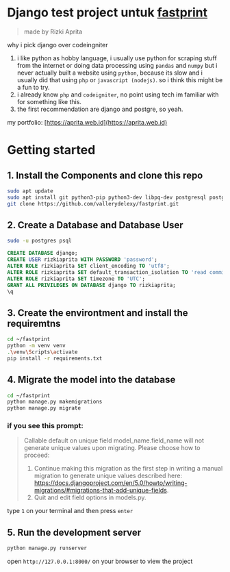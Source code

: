 # Django test project untuk [fastprint](https://recruitment.fastprint.co.id/tes/programmer)
> made by Rizki Aprita

why i pick django over codeingniter
1. i like python as hobby language, i usually use python for scraping stuff from the internet or doing data processing using `pandas` and `numpy` but i never actually built a website using `python`, because its slow and i usually did that using `php` or `javascript (nodejs)`. so i think this might be a fun to try.
2. i already know `php` and `codeigniter`, no point using tech im familiar with for something like this.
3. the first recommendation are django and postgre, so yeah.

my portfolio: [https://aprita.web.id](https://aprita.web.id)




# Getting started
## 1. Install the Components and clone this repo
```bash
sudo apt update
sudo apt install git python3-pip python3-dev libpq-dev postgresql postgresql-contrib
git clone https://github.com/vallerydelexy/fastprint.git
```
## 2. Create a Database and Database User
```bash
sudo -u postgres psql
```
```sql
CREATE DATABASE django;
CREATE USER rizkiaprita WITH PASSWORD 'password';
ALTER ROLE rizkiaprita SET client_encoding TO 'utf8';
ALTER ROLE rizkiaprita SET default_transaction_isolation TO 'read committed';
ALTER ROLE rizkiaprita SET timezone TO 'UTC';
GRANT ALL PRIVILEGES ON DATABASE django TO rizkiaprita;
\q
```
## 3. Create the environtment and install the requiremtns
```bash
cd ~/fastprint
python -m venv venv
.\venv\Scripts\activate
pip install -r requirements.txt
```

## 4. Migrate the model into the database
```bash
cd ~/fastprint
python manage.py makemigrations
python manage.py migrate
```
### if you see this prompt:
>Callable default on unique field model_name.field_name will not generate unique values upon migrating.
> Please choose how to proceed:
> 1) Continue making this migration as the first step in writing a manual migration to generate unique values described here: https://docs.djangoproject.com/en/5.0/howto/writing-migrations/#migrations-that-add-unique-fields.
> 2) Quit and edit field options in models.py.

type `1` on your terminal and then press `enter`

## 5. Run the development server
```python
python manage.py runserver
```
open `http://127.0.0.1:8000/` on your browser to view the project
